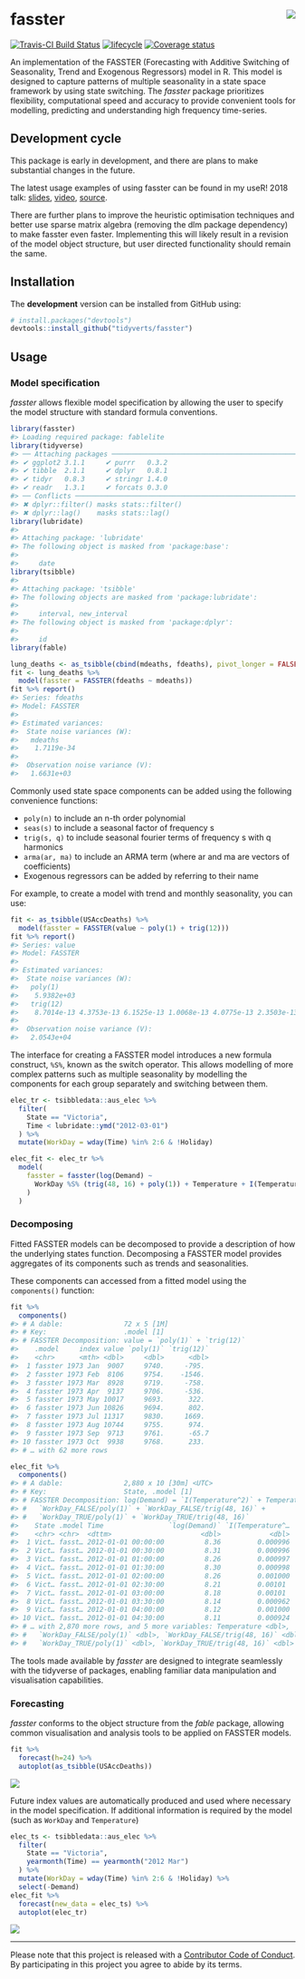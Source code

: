 <!-- README.md is generated from README.Rmd. Please edit that file -->
fasster <img src="man/figure/logo.png" align="right" />
=======================================================

[![Travis-CI Build
Status](https://travis-ci.org/tidyverts/fasster.svg?branch=master)](https://travis-ci.org/tidyverts/fasster)
[![lifecycle](https://img.shields.io/badge/lifecycle-experimental-orange.svg)](https://www.tidyverse.org/lifecycle/#experimental)
[![Coverage
status](https://codecov.io/gh/tidyverts/fasster/branch/master/graph/badge.svg)](https://codecov.io/github/tidyverts/fasster?branch=master)
<!-- [![CRAN_Status_Badge](http://www.r-pkg.org/badges/version/fasster)](https://cran.r-project.org/package=fasster) -->
<!-- [![Downloads](http://cranlogs.r-pkg.org/badges/fasster?color=brightgreen)](https://cran.r-project.org/package=fasster) -->

An implementation of the FASSTER (Forecasting with Additive Switching of
Seasonality, Trend and Exogenous Regressors) model in R. This model is
designed to capture patterns of multiple seasonality in a state space
framework by using state switching. The *fasster* package prioritizes
flexibility, computational speed and accuracy to provide convenient
tools for modelling, predicting and understanding high frequency
time-series.

Development cycle
-----------------

This package is early in development, and there are plans to make
substantial changes in the future.

The latest usage examples of using fasster can be found in my useR! 2018
talk: [slides](https://www.mitchelloharawild.com/user2018/#1),
[video](https://www.youtube.com/watch?v=6YlboftSalY),
[source](https://github.com/mitchelloharawild/fasster_user2018).

There are further plans to improve the heuristic optimisation techniques
and better use sparse matrix algebra (removing the dlm package
dependency) to make fasster even faster. Implementing this will likely
result in a revision of the model object structure, but user directed
functionality should remain the same.

Installation
------------

<!-- The **stable** version can be installed from CRAN: -->
<!-- ```{r, eval = FALSE} -->
<!-- install.packages("fasster") -->
<!-- ``` -->
The **development** version can be installed from GitHub using:

``` r
# install.packages("devtools")
devtools::install_github("tidyverts/fasster")
```

Usage
-----

### Model specification

*fasster* allows flexible model specification by allowing the user to
specify the model structure with standard formula conventions.

``` r
library(fasster)
#> Loading required package: fablelite
library(tidyverse)
#> ── Attaching packages ────────────────────────────────────────────────────────────────────────────────────────────────────────────────── tidyverse 1.2.1 ──
#> ✔ ggplot2 3.1.1     ✔ purrr   0.3.2
#> ✔ tibble  2.1.1     ✔ dplyr   0.8.1
#> ✔ tidyr   0.8.3     ✔ stringr 1.4.0
#> ✔ readr   1.3.1     ✔ forcats 0.3.0
#> ── Conflicts ───────────────────────────────────────────────────────────────────────────────────────────────────────────────────── tidyverse_conflicts() ──
#> ✖ dplyr::filter() masks stats::filter()
#> ✖ dplyr::lag()    masks stats::lag()
library(lubridate)
#> 
#> Attaching package: 'lubridate'
#> The following object is masked from 'package:base':
#> 
#>     date
library(tsibble)
#> 
#> Attaching package: 'tsibble'
#> The following objects are masked from 'package:lubridate':
#> 
#>     interval, new_interval
#> The following object is masked from 'package:dplyr':
#> 
#>     id
library(fable)

lung_deaths <- as_tsibble(cbind(mdeaths, fdeaths), pivot_longer = FALSE)
fit <- lung_deaths %>%
  model(fasster = FASSTER(fdeaths ~ mdeaths))
fit %>% report()
#> Series: fdeaths 
#> Model: FASSTER 
#> 
#> Estimated variances:
#>  State noise variances (W):
#>   mdeaths
#>    1.7119e-34
#> 
#>  Observation noise variance (V):
#>   1.6631e+03
```

Commonly used state space components can be added using the following
convenience functions:

-   `poly(n)` to include an n-th order polynomial
-   `seas(s)` to include a seasonal factor of frequency s
-   `trig(s, q)` to include seasonal fourier terms of frequency s with q
    harmonics
-   `arma(ar, ma)` to include an ARMA term (where ar and ma are vectors
    of coefficients)
-   Exogenous regressors can be added by referring to their name

For example, to create a model with trend and monthly seasonality, you
can use:

``` r
fit <- as_tsibble(USAccDeaths) %>% 
  model(fasster = FASSTER(value ~ poly(1) + trig(12)))
fit %>% report()
#> Series: value 
#> Model: FASSTER 
#> 
#> Estimated variances:
#>  State noise variances (W):
#>   poly(1)
#>    5.9382e+03
#>   trig(12)
#>    8.7014e-13 4.3753e-13 6.1525e-13 1.0068e-13 4.0775e-13 2.3503e-13 3.1338e-13 2.2672e-13 2.7455e-13 2.5930e-13 1.0622e-13
#> 
#>  Observation noise variance (V):
#>   2.0543e+04
```

The interface for creating a FASSTER model introduces a new formula
construct, `%S%`, known as the switch operator. This allows modelling of
more complex patterns such as multiple seasonality by modelling the
components for each group separately and switching between them.

``` r
elec_tr <- tsibbledata::aus_elec %>%
  filter(
    State == "Victoria",
    Time < lubridate::ymd("2012-03-01")
  ) %>% 
  mutate(WorkDay = wday(Time) %in% 2:6 & !Holiday)

elec_fit <- elec_tr %>%
  model(
    fasster = fasster(log(Demand) ~ 
      WorkDay %S% (trig(48, 16) + poly(1)) + Temperature + I(Temperature^2)
    )
  )
```

### Decomposing

Fitted FASSTER models can be decomposed to provide a description of how
the underlying states function. Decomposing a FASSTER model provides
aggregates of its components such as trends and seasonalities.

These components can accessed from a fitted model using the
`components()` function:

``` r
fit %>% 
  components()
#> # A dable:               72 x 5 [1M]
#> # Key:                   .model [1]
#> # FASSTER Decomposition: value = `poly(1)` + `trig(12)`
#>    .model     index value `poly(1)` `trig(12)`
#>    <chr>      <mth> <dbl>     <dbl>      <dbl>
#>  1 fasster 1973 Jan  9007     9740.     -795. 
#>  2 fasster 1973 Feb  8106     9754.    -1546. 
#>  3 fasster 1973 Mar  8928     9719.     -758. 
#>  4 fasster 1973 Apr  9137     9706.     -536. 
#>  5 fasster 1973 May 10017     9693.      322. 
#>  6 fasster 1973 Jun 10826     9694.      802. 
#>  7 fasster 1973 Jul 11317     9830.     1669. 
#>  8 fasster 1973 Aug 10744     9755.      974. 
#>  9 fasster 1973 Sep  9713     9761.      -65.7
#> 10 fasster 1973 Oct  9938     9768.      233. 
#> # … with 62 more rows
```

``` r
elec_fit %>%
  components()
#> # A dable:               2,880 x 10 [30m] <UTC>
#> # Key:                   State, .model [1]
#> # FASSTER Decomposition: log(Demand) = `I(Temperature^2)` + Temperature +
#> #   `WorkDay_FALSE/poly(1)` + `WorkDay_FALSE/trig(48, 16)` +
#> #   `WorkDay_TRUE/poly(1)` + `WorkDay_TRUE/trig(48, 16)`
#>    State .model Time                `log(Demand)` `I(Temperature^…
#>    <chr> <chr>  <dttm>                      <dbl>            <dbl>
#>  1 Vict… fasst… 2012-01-01 00:00:00          8.36         0.000996
#>  2 Vict… fasst… 2012-01-01 00:30:00          8.31         0.000996
#>  3 Vict… fasst… 2012-01-01 01:00:00          8.26         0.000997
#>  4 Vict… fasst… 2012-01-01 01:30:00          8.30         0.000998
#>  5 Vict… fasst… 2012-01-01 02:00:00          8.26         0.001000
#>  6 Vict… fasst… 2012-01-01 02:30:00          8.21         0.00101 
#>  7 Vict… fasst… 2012-01-01 03:00:00          8.18         0.00101 
#>  8 Vict… fasst… 2012-01-01 03:30:00          8.14         0.000962
#>  9 Vict… fasst… 2012-01-01 04:00:00          8.12         0.001000
#> 10 Vict… fasst… 2012-01-01 04:30:00          8.11         0.000924
#> # … with 2,870 more rows, and 5 more variables: Temperature <dbl>,
#> #   `WorkDay_FALSE/poly(1)` <dbl>, `WorkDay_FALSE/trig(48, 16)` <dbl>,
#> #   `WorkDay_TRUE/poly(1)` <dbl>, `WorkDay_TRUE/trig(48, 16)` <dbl>
```

The tools made available by *fasster* are designed to integrate
seamlessly with the tidyverse of packages, enabling familiar data
manipulation and visualisation capabilities.

### Forecasting

*fasster* conforms to the object structure from the *fable* package,
allowing common visualisation and analysis tools to be applied on
FASSTER models.

``` r
fit %>% 
  forecast(h=24) %>%
  autoplot(as_tsibble(USAccDeaths))
```

![](man/figure/forecast-1.png)

Future index values are automatically produced and used where necessary
in the model specification. If additional information is required by the
model (such as `WorkDay` and `Temperature`)

``` r
elec_ts <- tsibbledata::aus_elec %>%
  filter(
    State == "Victoria",
    yearmonth(Time) == yearmonth("2012 Mar")
  ) %>% 
  mutate(WorkDay = wday(Time) %in% 2:6 & !Holiday) %>% 
  select(-Demand)
elec_fit %>% 
  forecast(new_data = elec_ts) %>% 
  autoplot(elec_tr)
```

![](man/figure/complex_fc-1.png)

------------------------------------------------------------------------

Please note that this project is released with a [Contributor Code of
Conduct](.github/CODE_OF_CONDUCT.md). By participating in this project
you agree to abide by its terms.
